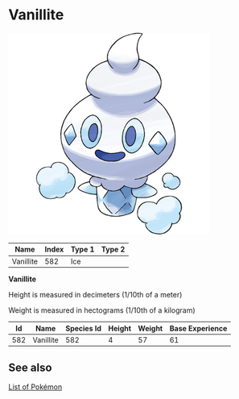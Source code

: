 # Vanillite


![Vanillite](images/582.png)

| **Name** | **Index** | **Type 1** | **Type 2** |
|----|----|----|----|
| Vanillite | 582 | Ice  |  |

**Vanillite** 


Height is measured in decimeters (1/10th of a meter)

Weight is measured in hectograms (1/10th of a kilogram)

| **Id** | **Name** | **Species Id** | **Height** | **Weight** | **Base Experience** |
|--------|----------|----------------|------------|------------|---------------------|
| 582 | Vanillite | 582 | 4 | 57 | 61 |


## See also

[List of Pokémon](../pokemon.md)
